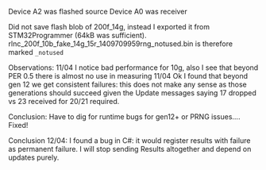 Device A2 was flashed source
Device A0 was receiver

Did not save flash blob of 200f_14g, instead I exported it from STM32Programmer (64kB was sufficient).
rlnc_200f_10b_fake_14g_15r_1409709959rng_notused.bin is therefore marked `_notused`

Observations:
11/04 I notice bad performance for 10g, also I see that beyond PER 0.5 there is almost no use in measuring
11/04 Ok I found that beyond gen 12 we get consistent failures: this does not make any sense as those generations should succeed given the Update messages saying 17 dropped vs 23 received for 20/21 required.

Conclusion:
Have to dig for runtime bugs for gen12+ or PRNG issues.... Fixed!

Conclusion 12/04:
I found a bug in C#: it would register results with failure as permanent failure. I will stop sending Results altogether and depend on updates purely.